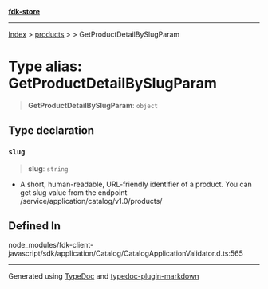 [**fdk-store**](../../../README.md)
***

[Index](../../../API.md) > [products](../../README.md) > [<internal>](../README.md) > GetProductDetailBySlugParam

# Type alias: GetProductDetailBySlugParam

> **GetProductDetailBySlugParam**: `object`

## Type declaration

### `slug`

> **slug**: `string`

- A short, human-readable, URL-friendly identifier of
a product. You can get slug value from the endpoint
/service/application/catalog/v1.0/products/

## Defined In

node\_modules/fdk-client-javascript/sdk/application/Catalog/CatalogApplicationValidator.d.ts:565

***
Generated using [TypeDoc](https://typedoc.org/) and [typedoc-plugin-markdown](https://www.npmjs.com/package/typedoc-plugin-markdown)

